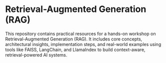 # Retrieval-Augmented Generation (RAG)
This repository contains practical resources for a hands-on workshop on Retrieval-Augmented Generation (RAG). It includes core concepts, architectural insights, implementation steps, and real-world examples using tools like FAISS, LangChain, and LlamaIndex to build context-aware, retrieval-powered AI systems.
